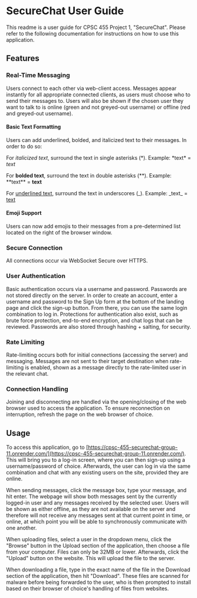 # SecureChat User Guide
This readme is a user guide for CPSC 455 Project 1, "SecureChat". Please refer to the following documentation for instructions on how to use this application.

## Features
### Real-Time Messaging
Users connect to each other via web-client access. Messages appear instantly for all appropriate connected clients, as users must choose who to send their messages to. Users will also be shown if the chosen user they want to talk to is online (green and not greyed-out username) or offline (red and greyed-out username).

#### Basic Text Formatting
Users can add underlined, bolded, and italicized text to their messages. In order to do so:

For *italicized text*, surround the text in single asterisks (*). Example: \*text\* = *text*

For **bolded text**, surround the text in double asterisks (**). Example: \*\*text\*\* = **text**

For <ins>underlined text</ins>, surround the text in underscores (_). Example: \_text\_ = <ins>text</ins>
#### Emoji Support
Users can now add emojis to their messages from a pre-determined list located on the right of the browser window.

### Secure Connection
All connections occur via WebSocket Secure over HTTPS.

### User Authentication
Basic authentication occurs via a username and password. Passwords are not stored directly on the server. In order to create an account, enter a username and password to the Sign Up form at the bottom of the landing page and click the sign-up button. From there, you can use the same login combination to log in. Protections for authentication also exist, such as brute force protection, end-to-end encryption, and chat logs that can be reviewed. Passwords are also stored through hashing + salting, for security.

### Rate Limiting
Rate-limiting occurs both for initial connections (accessing the server) and messaging. Messages are not sent to their target destination when rate-limiting is enabled, shown as a message directly to the rate-limited user in the relevant chat.

### Connection Handling
Joining and disconnecting are handled via the opening/closing of the web browser used to access the application. To ensure reconnection on interruption, refresh the page on the web browser of choice.

##  Usage
To access this application, go to [https://cpsc-455-securechat-group-11.onrender.com/](https://cpsc-455-securechat-group-11.onrender.com/). This will bring you to a log-in screen, where you can then sign-up using a username/password of choice. Afterwards, the user can log in via the same combination and chat with any existing users on the site, provided they are online.

When sending messages, click the message box, type your message, and hit enter. The webpage will show both messages sent by the currently logged-in user and any messages received by the selected user. Users will be shown as either offline, as they are not available on the server and therefore will not receive any messages sent at that current point in time, or online, at which point you will be able to synchronously communicate with one another.

When uploading files, select a user in the dropdown menu, click the "Browse" button in the Upload section of the application, then choose a file from your computer. Files can only be 32MB or lower. Afterwards, click the "Upload" button on the website. This will upload the file to the server.

When downloading a file, type in the exact name of the file in the Download section of the application, then hit "Download". These files are scanned for malware before being forwarded to the user, who is then prompted to install based on their browser of choice's handling of files from websites.
